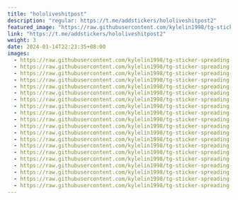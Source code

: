 ```yaml
---
title: "hololiveshitpost"
description: "regular: https://t.me/addstickers/hololiveshitpost2"
featured_image: "https://raw.githubusercontent.com/kylelin1998/tg-sticker-spreading-worldwide-images/main/img/097e76af-9925-4caa-b288-5978afb92c3d.jpg"
link: "https://t.me/addstickers/hololiveshitpost2"
weight: 3
date: 2024-01-14T22:23:35+08:00
images:
  - https://raw.githubusercontent.com/kylelin1998/tg-sticker-spreading-worldwide-images/main/img/097e76af-9925-4caa-b288-5978afb92c3d.jpg
  - https://raw.githubusercontent.com/kylelin1998/tg-sticker-spreading-worldwide-images/main/img/77af44aa-fa90-408c-9b72-e4414f3c5c5b.jpg
  - https://raw.githubusercontent.com/kylelin1998/tg-sticker-spreading-worldwide-images/main/img/f0b68881-e5e9-4ee8-b881-0f90b7053817.jpg
  - https://raw.githubusercontent.com/kylelin1998/tg-sticker-spreading-worldwide-images/main/img/070599ed-28bd-4621-8fc7-847cfe32f9e1.jpg
  - https://raw.githubusercontent.com/kylelin1998/tg-sticker-spreading-worldwide-images/main/img/ed71009a-ae8e-4344-966e-0bd0bc78d552.jpg
  - https://raw.githubusercontent.com/kylelin1998/tg-sticker-spreading-worldwide-images/main/img/10737a77-3da4-411d-89fd-f8c358339f6d.jpg
  - https://raw.githubusercontent.com/kylelin1998/tg-sticker-spreading-worldwide-images/main/img/9a3376a1-3f67-4c31-88e9-9a2f8f4dca9d.jpg
  - https://raw.githubusercontent.com/kylelin1998/tg-sticker-spreading-worldwide-images/main/img/d8d6940c-a8df-4f4a-a699-fb54ccf3cdd1.jpg
  - https://raw.githubusercontent.com/kylelin1998/tg-sticker-spreading-worldwide-images/main/img/e19b97ad-5bad-4f24-bd2b-629b9f589f36.jpg
  - https://raw.githubusercontent.com/kylelin1998/tg-sticker-spreading-worldwide-images/main/img/ae6c41ba-2f02-476f-a815-67d5341e03cf.jpg
  - https://raw.githubusercontent.com/kylelin1998/tg-sticker-spreading-worldwide-images/main/img/047522e1-9591-43d0-ae64-b2ea88db6eea.jpg
  - https://raw.githubusercontent.com/kylelin1998/tg-sticker-spreading-worldwide-images/main/img/a496e4fd-9274-490c-9ebe-1b96d0759ddf.jpg
  - https://raw.githubusercontent.com/kylelin1998/tg-sticker-spreading-worldwide-images/main/img/23d66d9d-4294-40ac-87e2-477c33319030.jpg
  - https://raw.githubusercontent.com/kylelin1998/tg-sticker-spreading-worldwide-images/main/img/83cf8f5a-7d9c-4dce-95e5-edaeb4b3b309.jpg
  - https://raw.githubusercontent.com/kylelin1998/tg-sticker-spreading-worldwide-images/main/img/68964d57-cfe4-443d-903d-58132d0daef0.jpg
  - https://raw.githubusercontent.com/kylelin1998/tg-sticker-spreading-worldwide-images/main/img/02d86bc7-ea49-4e80-af95-4b7175aa95ed.jpg
  - https://raw.githubusercontent.com/kylelin1998/tg-sticker-spreading-worldwide-images/main/img/5faacf54-fec3-4fa7-a026-428097fc4d23.jpg
  - https://raw.githubusercontent.com/kylelin1998/tg-sticker-spreading-worldwide-images/main/img/50ade5cd-b98f-4436-94ee-d003d79ace02.jpg
  - https://raw.githubusercontent.com/kylelin1998/tg-sticker-spreading-worldwide-images/main/img/de14a101-fb39-4ca6-b0ae-f2a4ab861c9f.jpg
  - https://raw.githubusercontent.com/kylelin1998/tg-sticker-spreading-worldwide-images/main/img/b5ec18b0-a473-4b0d-a8fc-44deebe83943.jpg
---
```

